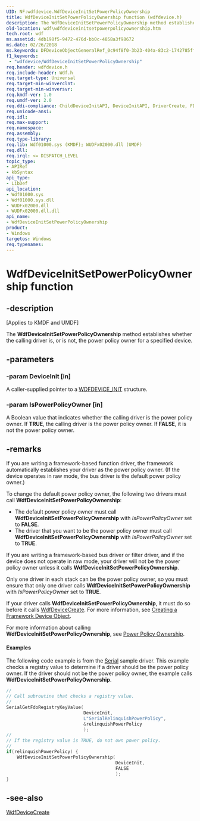 ```yaml
---
UID: NF:wdfdevice.WdfDeviceInitSetPowerPolicyOwnership
title: WdfDeviceInitSetPowerPolicyOwnership function (wdfdevice.h)
description: The WdfDeviceInitSetPowerPolicyOwnership method establishes whether the calling driver is, or is not, the power policy owner for a specified device.
old-location: wdf\wdfdeviceinitsetpowerpolicyownership.htm
tech.root: wdf
ms.assetid: 4db198f5-9472-476d-bb0c-4858a3f98672
ms.date: 02/26/2018
ms.keywords: DFDeviceObjectGeneralRef_0c94f8f0-3b23-404a-83c2-1742785ff17d.xml, WdfDeviceInitSetPowerPolicyOwnership, WdfDeviceInitSetPowerPolicyOwnership method, kmdf.wdfdeviceinitsetpowerpolicyownership, wdf.wdfdeviceinitsetpowerpolicyownership, wdfdevice/WdfDeviceInitSetPowerPolicyOwnership
f1_keywords:
 - "wdfdevice/WdfDeviceInitSetPowerPolicyOwnership"
req.header: wdfdevice.h
req.include-header: Wdf.h
req.target-type: Universal
req.target-min-winverclnt: 
req.target-min-winversvr: 
req.kmdf-ver: 1.0
req.umdf-ver: 2.0
req.ddi-compliance: ChildDeviceInitAPI, DeviceInitAPI, DriverCreate, FDOPowerPolicyOwnerAPI, KmdfIrql, KmdfIrql2, PdoDeviceInitAPI
req.unicode-ansi: 
req.idl: 
req.max-support: 
req.namespace: 
req.assembly: 
req.type-library: 
req.lib: Wdf01000.sys (KMDF); WUDFx02000.dll (UMDF)
req.dll: 
req.irql: <= DISPATCH_LEVEL
topic_type:
- APIRef
- kbSyntax
api_type:
- LibDef
api_location:
- Wdf01000.sys
- Wdf01000.sys.dll
- WUDFx02000.dll
- WUDFx02000.dll.dll
api_name:
- WdfDeviceInitSetPowerPolicyOwnership
product:
- Windows
targetos: Windows
req.typenames: 
---
```


# WdfDeviceInitSetPowerPolicyOwnership function


## -description


<p class="CCE_Message">[Applies to KMDF and UMDF]</p>

The <b>WdfDeviceInitSetPowerPolicyOwnership</b> method establishes whether the calling driver is, or is not, the power policy owner for a specified device.


## -parameters




### -param DeviceInit [in]

A caller-supplied pointer to a <a href="https://docs.microsoft.com/windows-hardware/drivers/wdf/wdfdevice_init">WDFDEVICE_INIT</a> structure.


### -param IsPowerPolicyOwner [in]

A Boolean value that indicates whether the calling driver is the power policy owner. If <b>TRUE</b>, the calling driver is the power policy owner. If <b>FALSE</b>, it is not the power policy owner.


## -remarks



If you are writing a framework-based function driver, the framework automatically establishes your driver as the power policy owner. (If the device operates in raw mode, the bus driver is the default power policy owner.) 

To change the default power policy owner, the following two drivers must call <b>WdfDeviceInitSetPowerPolicyOwnership</b>:

<ul>
<li>
The default power policy owner must call <b>WdfDeviceInitSetPowerPolicyOwnership</b> with <i>IsPowerPolicyOwner</i> set to <b>FALSE</b>.

</li>
<li>
The driver that you want to be the power policy owner must call <b>WdfDeviceInitSetPowerPolicyOwnership</b> with <i>IsPowerPolicyOwner</i> set to <b>TRUE</b>.

</li>
</ul>
If you are writing a framework-based bus driver or filter driver, and if the device does not operate in raw mode, your driver will not be the power policy owner unless it calls <b>WdfDeviceInitSetPowerPolicyOwnership</b>. 

Only one driver in each stack can be the power policy owner, so you must ensure that only one driver calls <b>WdfDeviceInitSetPowerPolicyOwnership</b> with <i>IsPowerPolicyOwner</i> set to <b>TRUE</b>.

If your driver calls <b>WdfDeviceInitSetPowerPolicyOwnership</b>, it must do so before it calls <a href="https://docs.microsoft.com/windows-hardware/drivers/ddi/wdfdevice/nf-wdfdevice-wdfdevicecreate">WdfDeviceCreate</a>. For more information, see <a href="https://docs.microsoft.com/windows-hardware/drivers/wdf/creating-a-framework-device-object">Creating a Framework Device Object</a>.

For more information about calling <b>WdfDeviceInitSetPowerPolicyOwnership</b>, see <a href="https://docs.microsoft.com/windows-hardware/drivers/wdf/power-policy-ownership">Power Policy Ownership</a>.


#### Examples

The following code example is from the <a href="https://docs.microsoft.com/windows-hardware/drivers/wdf/sample-kmdf-drivers">Serial</a> sample driver. This example checks a registry value to determine if a driver should be the power policy owner. If the driver should not be the power policy owner, the example calls <b>WdfDeviceInitSetPowerPolicyOwnership</b>.

```cpp
//
// Call subroutine that checks a registry value.
//
SerialGetFdoRegistryKeyValue(
                             DeviceInit,
                             L"SerialRelinquishPowerPolicy",
                             &relinquishPowerPolicy
                             );
//
// If the registry value is TRUE, do not own power policy.
//
if(relinquishPowerPolicy) {
    WdfDeviceInitSetPowerPolicyOwnership(
                                         DeviceInit,
                                         FALSE
                                         );
}
```



## -see-also




<a href="https://docs.microsoft.com/windows-hardware/drivers/ddi/wdfdevice/nf-wdfdevice-wdfdevicecreate">WdfDeviceCreate</a>
 

 

